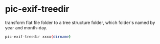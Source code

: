 # pic-exif-treedir

transform flat file folder to a tree structure folder, which folder's named by year and month-day.


```bash
pic-exif-treedir xxxx(dirname)
```

